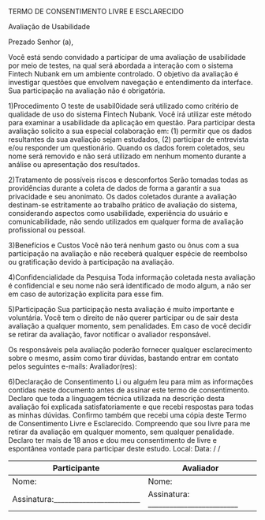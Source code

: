 TERMO DE CONSENTIMENTO LIVRE E ESCLARECIDO

Avaliação de Usabilidade

Prezado Senhor (a),

Você está sendo convidado a participar de uma avaliação de usabilidade por meio de testes, na qual será abordada a interação com o sistema Fintech Nubank em um ambiente controlado. O objetivo da avaliação é investigar questões que envolvem navegação e entendimento da interface. Sua participação na avaliação não é obrigatória.

1)Procedimento
O teste de usabil0idade será utilizado como critério de qualidade de uso do sistema Fintech Nubank. Você irá utilizar este método para examinar a usabilidade da aplicação em questão. Para participar desta avaliação solicito a sua especial colaboração em: (1) permitir que os dados resultantes da sua avaliação sejam estudados, (2) participar de entrevista e/ou responder um questionário. Quando os dados forem coletados, seu nome será removido e não será utilizado em nenhum momento durante a análise ou apresentação dos resultados. 

2)Tratamento de possíveis riscos e desconfortos
Serão tomadas todas as providências durante a coleta de dados de forma a garantir a sua privacidade e seu anonimato. Os dados coletados durante a avaliação destinam-se estritamente ao trabalho prático de avaliação do sistema, considerando aspectos como usabilidade, experiência do usuário e comunicabilidade, não sendo utilizados em qualquer forma de avaliação profissional ou pessoal. 

3)Benefícios e Custos
Você não terá nenhum gasto ou ônus com a sua participação na avaliação e não receberá qualquer espécie de reembolso ou gratificação devido à participação na avaliação. 

4)Confidencialidade da Pesquisa
Toda informação coletada nesta avaliação é confidencial e seu nome não será identificado de modo algum, a não ser em caso de autorização explícita para esse fim.

5)Participação
Sua participação nesta avaliação é muito importante e voluntária. Você tem o direito de não querer participar ou de sair desta avaliação a qualquer momento, sem penalidades. Em caso de você decidir se retirar da avaliação, favor notificar o avaliador responsável.

Os responsáveis pela avaliação poderão fornecer qualquer esclarecimento sobre o mesmo, assim como tirar dúvidas, bastando entrar em contato pelos seguintes e-mails: 
Avaliador(res):  





6)Declaração de Consentimento
Li ou alguém leu para mim as informações contidas neste documento antes de assinar este termo de consentimento. Declaro que toda a linguagem técnica utilizada na descrição desta avaliação foi explicada satisfatoriamente e que recebi respostas para todas as minhas dúvidas. Confirmo também que recebi uma cópia deste Termo de Consentimento Livre e Esclarecido. Compreendo que sou livre para me retirar da avaliação em qualquer momento, sem qualquer penalidade. Declaro ter mais de 18 anos e dou meu consentimento de livre e espontânea vontade para participar deste estudo.
Local: 
Data:  /  /

| Participante |	Avaliador|
|--------------|----------|
|Nome: | Nome: |
| Assinatura:________________________	| Assinatura: _________________________ |


